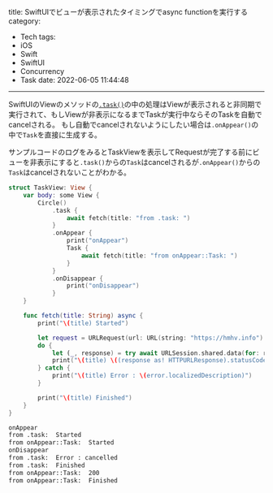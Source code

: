 title: SwiftUIでビューが表示されたタイミングでasync functionを実行する
category:
  - Tech
tags:
  - iOS
  - Swift
  - SwiftUI
  - Concurrency
  - Task
date: 2022-06-05 11:44:48
---
SwiftUIのViewのメソッドの[`.task()`](<https://developer.apple.com/documentation/swiftui/view/task(priority:_:\)>)の中の処理はViewが表示されると非同期で実行されて、もしViewが非表示になるまでTaskが実行中ならそのTaskを自動でcancelされる。
もし自動でcancelされないようにしたい場合は`.onAppear()`の中で`Task`を直接に生成する。

サンプルコードのログをみるとTaskViewを表示してRequestが完了する前にビューを非表示にすると`.task()`からの`Task`はcancelされるが`.onAppear()`からの`Task`はcancelされないことがわかる。

```swift
struct TaskView: View {
    var body: some View {
        Circle()
            .task {
                await fetch(title: "from .task: ")
            }
            .onAppear {
                print("onAppear")
                Task {
                    await fetch(title: "from onAppear::Task: ")
                }
            }
            .onDisappear {
                print("onDisappear")
            }
    }

    func fetch(title: String) async {
        print("\(title) Started")

        let request = URLRequest(url: URL(string: "https://hmhv.info")!, cachePolicy: .reloadIgnoringLocalAndRemoteCacheData)
        do {
            let (_, response) = try await URLSession.shared.data(for: request)
            print("\(title) \((response as! HTTPURLResponse).statusCode)")
        } catch {
            print("\(title) Error : \(error.localizedDescription)")
        }

        print("\(title) Finished")
    }
}
```

```bash
onAppear
from .task:  Started
from onAppear::Task:  Started
onDisappear
from .task:  Error : cancelled
from .task:  Finished
from onAppear::Task:  200
from onAppear::Task:  Finished
```